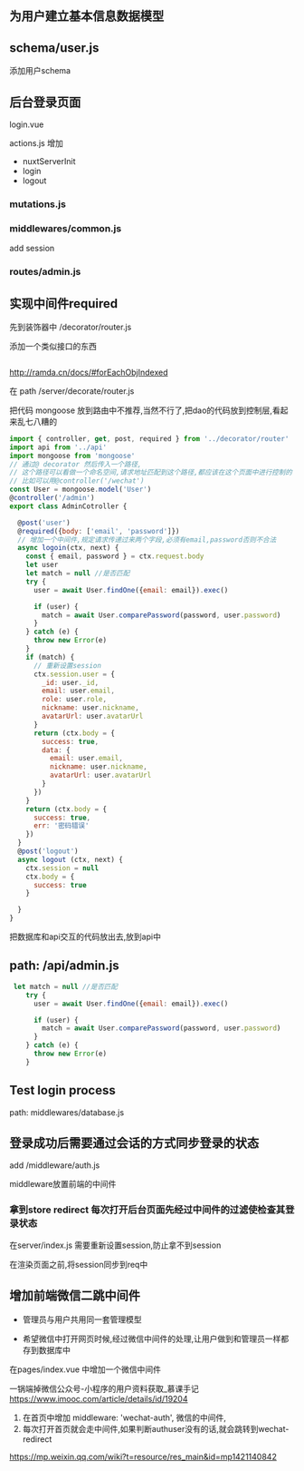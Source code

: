 ## 为用户建立基本信息数据模型

## schema/user.js

添加用户schema

## 后台登录页面


login.vue


actions.js
增加 
- nuxtServerInit
- login
- logout


### mutations.js

### middlewares/common.js

add session

### routes/admin.js


## 实现中间件required



先到装饰器中
/decorator/router.js

添加一个类似接口的东西
```js


```
http://ramda.cn/docs/#forEachObjIndexed

在
path /server/decorate/router.js


把代码 mongoose 放到路由中不推荐,当然不行了,把dao的代码放到控制层,看起来乱七八糟的

```js
import { controller, get, post, required } from '../decorator/router'
import api from '../api'
import mongoose from 'mongoose'
// 通过@ decorator 然后传入一个路径,
// 这个路径可以看做一个命名空间,请求地址匹配到这个路径,都应该在这个页面中进行控制的
// 比如可以用@controller('/wechat')
const User = mongoose.model('User')
@controller('/admin')
export class AdminCotroller {

  @post('user')
  @required({body: ['email', 'password']})
  // 增加一个中间件,规定请求传递过来两个字段,必须有email,password否则不合法
  async logoin(ctx, next) {
    const { email, password } = ctx.request.body
    let user
    let match = null //是否匹配
    try {
      user = await User.findOne({email: email}).exec()

      if (user) {
        match = await User.comparePassword(password, user.password)
      }
    } catch (e) {
      throw new Error(e)
    }
    if (match) {
      // 重新设置session
      ctx.session.user = {
        _id: user._id,
        email: user.email,
        role: user.role,
        nickname: user.nickname,
        avatarUrl: user.avatarUrl
      }
      return (ctx.body = {
        success: true,
        data: {
          email: user.email,
          nickname: user.nickname,
          avatarUrl: user.avatarUrl
        }
      })
    }
    return (ctx.body = {
      success: true,
      err: '密码错误'
    })
  }
  @post('logout')
  async logout (ctx, next) {
    ctx.session = null
    ctx.body = {
      success: true
    }

  }
}
```

把数据库和api交互的代码放出去,放到api中

## path: /api/admin.js

```js
 let match = null //是否匹配
    try {
      user = await User.findOne({email: email}).exec()

      if (user) {
        match = await User.comparePassword(password, user.password)
      }
    } catch (e) {
      throw new Error(e)
    }
```

## Test login process

path: middlewares/database.js


## 登录成功后需要通过会话的方式同步登录的状态


add /middleware/auth.js

middleware放置前端的中间件


### 拿到store redirect 每次打开后台页面先经过中间件的过滤使检查其登录状态

在server/index.js
需要重新设置session,防止拿不到session

在渲染页面之前,将session同步到req中

## 增加前端微信二跳中间件

* 管理员与用户共用同一套管理模型

* 希望微信中打开网页时候,经过微信中间件的处理,让用户做到和管理员一样都存到数据库中


在pages/index.vue 中增加一个微信中间件

一锅端掉微信公众号-小程序的用户资料获取_慕课手记  https://www.imooc.com/article/details/id/19204


1. 在首页中增加   middleware: 'wechat-auth', 微信的中间件, 
2. 每次打开首页就会走中间件,如果判断authuser没有的话,就会跳转到wechat-redirect



https://mp.weixin.qq.com/wiki?t=resource/res_main&id=mp1421140842
